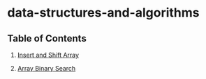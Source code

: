 # data-structures-and-algorithms

## Table of Contents

1. [Insert and Shift Array](Challenges/ArrayShift/ArrayShift)

2. [Array Binary Search](master/Challenges/BinarySearch)
